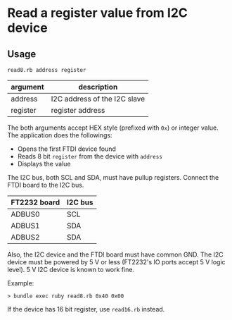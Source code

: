 # Read a register value from I2C device

## Usage

```
read8.rb address register
```

| argument | description                  |
|----------|------------------------------|
| address  | I2C address of the I2C slave |
| register | register address             |

The both arguments accept HEX style (prefixed with `0x`) or integer value.
The application does the followings:

* Opens the first FTDI device found
* Reads 8 bit `register` from the device with `address`
* Displays the value

The I2C bus, both SCL and SDA, must have pullup registers. Connect the FTDI
board to the I2C bus.

| FT2232 board | I2C bus |
|--------------|---------|
| ADBUS0       | SCL     |
| ADBUS1       | SDA     |
| ADBUS2       | SDA     |

Also, the I2C device and the FTDI board must have common GND. The I2C device
must be powered by 5 V or less (FT2232's IO ports accept 5 V logic level). 5 V
I2C device is known to work fine.

Example:

```
> bundle exec ruby read8.rb 0x40 0x00
```

If the device has 16 bit register, use `read16.rb` instead.
